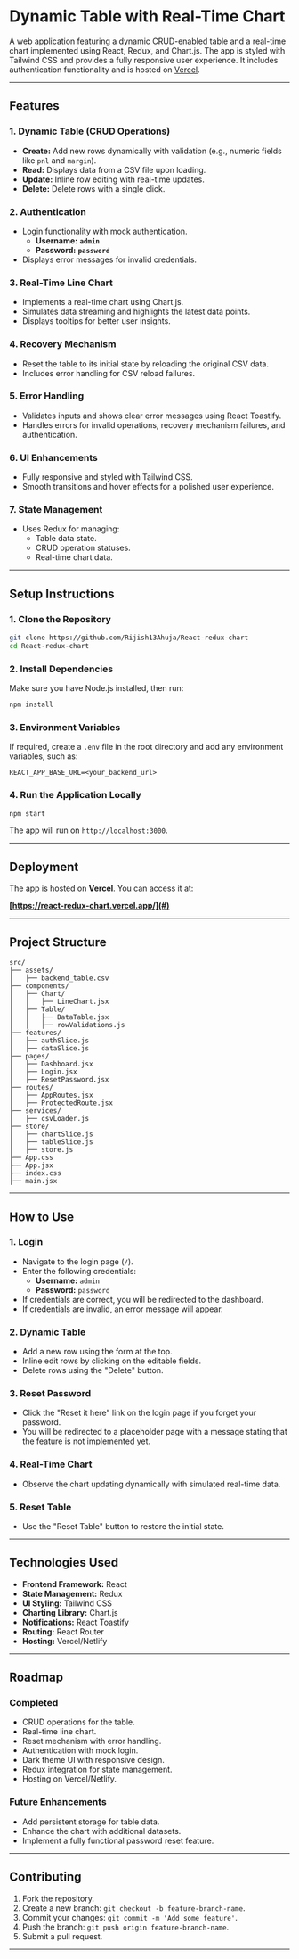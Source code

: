# Dynamic Table with Real-Time Chart

A web application featuring a dynamic CRUD-enabled table and a real-time chart implemented using React, Redux, and Chart.js. The app is styled with Tailwind CSS and provides a fully responsive user experience. It includes authentication functionality and is hosted on [Vercel](https://react-redux-chart.vercel.app/).


---

## Features

### 1. Dynamic Table (CRUD Operations)
- **Create:** Add new rows dynamically with validation (e.g., numeric fields like `pnl` and `margin`).
- **Read:** Displays data from a CSV file upon loading.
- **Update:** Inline row editing with real-time updates.
- **Delete:** Delete rows with a single click.

### 2. Authentication
- Login functionality with mock authentication.
  - **Username:** **`admin`**  
  - **Password:** **`password`**  
- Displays error messages for invalid credentials.

### 3. Real-Time Line Chart
- Implements a real-time chart using Chart.js.
- Simulates data streaming and highlights the latest data points.
- Displays tooltips for better user insights.

### 4. Recovery Mechanism
- Reset the table to its initial state by reloading the original CSV data.
- Includes error handling for CSV reload failures.

### 5. Error Handling
- Validates inputs and shows clear error messages using React Toastify.
- Handles errors for invalid operations, recovery mechanism failures, and authentication.

### 6. UI Enhancements
- Fully responsive and styled with Tailwind CSS.
- Smooth transitions and hover effects for a polished user experience.

### 7. State Management
- Uses Redux for managing:
  - Table data state.
  - CRUD operation statuses.
  - Real-time chart data.

---

## Setup Instructions

### 1. Clone the Repository
```bash
git clone https://github.com/Rijish13Ahuja/React-redux-chart
cd React-redux-chart
```

### 2. Install Dependencies
Make sure you have Node.js installed, then run:
```bash
npm install
```

### 3. Environment Variables
If required, create a `.env` file in the root directory and add any environment variables, such as:
```plaintext
REACT_APP_BASE_URL=<your_backend_url>
```

### 4. Run the Application Locally
```bash
npm start
```
The app will run on `http://localhost:3000`.

---

## Deployment

The app is hosted on **Vercel**. You can access it at:

**[https://react-redux-chart.vercel.app/](#)**

---

## Project Structure

```
src/
├── assets/
│   ├── backend_table.csv
├── components/
│   ├── Chart/
│   │   ├── LineChart.jsx
│   ├── Table/
│   │   ├── DataTable.jsx
│   │   ├── rowValidations.js
├── features/
│   ├── authSlice.js
│   ├── dataSlice.js
├── pages/
│   ├── Dashboard.jsx
│   ├── Login.jsx
│   ├── ResetPassword.jsx
├── routes/
│   ├── AppRoutes.jsx
│   ├── ProtectedRoute.jsx
├── services/
│   ├── csvLoader.js
├── store/
│   ├── chartSlice.js
│   ├── tableSlice.js
│   ├── store.js
├── App.css
├── App.jsx
├── index.css
├── main.jsx
```

---

## How to Use

### 1. Login
- Navigate to the login page (`/`).
- Enter the following credentials:
  - **Username:** `admin`
  - **Password:** `password`
- If credentials are correct, you will be redirected to the dashboard.  
- If credentials are invalid, an error message will appear.

### 2. Dynamic Table
- Add a new row using the form at the top.
- Inline edit rows by clicking on the editable fields.
- Delete rows using the "Delete" button.

### 3. Reset Password
- Click the "Reset it here" link on the login page if you forget your password.
- You will be redirected to a placeholder page with a message stating that the feature is not implemented yet.

### 4. Real-Time Chart
- Observe the chart updating dynamically with simulated real-time data.

### 5. Reset Table
- Use the "Reset Table" button to restore the initial state.

---

## Technologies Used

- **Frontend Framework:** React
- **State Management:** Redux
- **UI Styling:** Tailwind CSS
- **Charting Library:** Chart.js
- **Notifications:** React Toastify
- **Routing:** React Router
- **Hosting:** Vercel/Netlify

---

## Roadmap

### Completed
- CRUD operations for the table.
- Real-time line chart.
- Reset mechanism with error handling.
- Authentication with mock login.
- Dark theme UI with responsive design.
- Redux integration for state management.
- Hosting on Vercel/Netlify.

### Future Enhancements
- Add persistent storage for table data.
- Enhance the chart with additional datasets.
- Implement a fully functional password reset feature.

---

## Contributing

1. Fork the repository.
2. Create a new branch: `git checkout -b feature-branch-name`.
3. Commit your changes: `git commit -m 'Add some feature'`.
4. Push the branch: `git push origin feature-branch-name`.
5. Submit a pull request.

---



